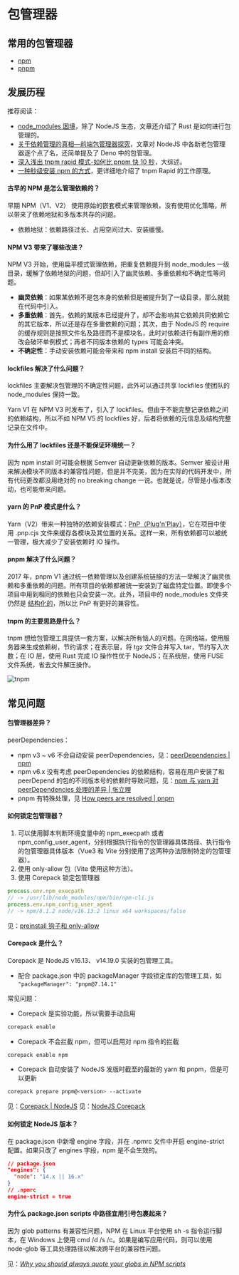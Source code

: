 # 包管理器



## 常用的包管理器

* [npm](/maps/_workflow/package-manager/npm)
* [pnpm](/maps/_workflow/package-manager/pnpm)

## 发展历程

推荐阅读：

* [node_modules 困境](https://zhuanlan.zhihu.com/p/137535779)，除了 NodeJS 生态，文章还介绍了 Rust 是如何进行包管理的。
* [关于依赖管理的真相—前端包管理器探究](https://mp.weixin.qq.com/s/t6RZAKb6mXTfXl7XbpZ_vw)，文章对 NodeJS 中各新老包管理器逐个点了名，还简单提及了 Deno 中的包管理。
* [深入浅出 tnpm rapid 模式-如何比 pnpm 快 10 秒](https://zhuanlan.zhihu.com/p/455809528)，大综述。
* [一种秒级安装 npm 的方式](https://www.zhihu.com/zvideo/1467489669319036928)，更详细地介绍了 tnpm Rapid 的工作原理。

#### 古早的 NPM 是怎么管理依赖的？

早期 NPM（V1、V2） 使用原始的嵌套模式来管理依赖，没有使用优化策略，所以带来了依赖地狱和多版本共存的问题。

* 依赖地狱：依赖路径过长、占用空间过大、安装缓慢。

#### NPM V3 带来了哪些改进？

NPM V3 开始，使用扁平模式管理依赖，把重复依赖提升到 node_modules 一级目录，缓解了依赖地狱的问题，但却引入了幽灵依赖、多重依赖和不确定性等问题。

* **幽灵依赖**：如果某依赖不是包本身的依赖但是被提升到了一级目录，那么就能在代码中引入。
* **多重依赖**：首先，依赖的某版本已经提升了，却不会影响其它依赖共同依赖它的其它版本，所以还是存在多重依赖的问题；其次，由于 NodeJS 的 require 的缓存规则是按照文件名及路径而不是模块名，此时对依赖进行有副作用的修改会破环单例模式；再者不同版本依赖的 types 可能会冲突。
* **不确定性**：手动安装依赖可能会带来和 npm install 安装后不同的结构。

#### lockfiles 解决了什么问题？

lockfiles 主要解决包管理的不确定性问题，此外可以通过共享 lockfiles 使团队的 node_modules 保持一致。

Yarn V1 在 NPM V3 时发布了，引入了 lockfiles。但由于不能完整记录依赖之间的依赖结构，所以不如 NPM V5 的 lockfiles 好，后者将依赖的元信息及结构完整记录在文件中。

#### 为什么用了 lockfiles 还是不能保证环境统一？

因为 npm install 时可能会根据 Semver 自动更新依赖的版本。Semver 被设计用来解决模块不同版本的兼容性问题，但是并不完美，因为在实际的代码开发中，所有代码更改都没用绝对的 no breaking change 一说。也就是说，尽管是小版本改动，也可能带来问题。

<Frame src="/maps/devops/version-control.html" />

#### yarn 的 PnP 模式是什么？

Yarn（V2）带来一种独特的依赖安装模式：[PnP（Plug'n'Play）](https://yarnpkg.com/features/pnp)，它在项目中使用 .pnp.cjs 文件来缓存各模块及其位置的关系。这样一来，所有依赖都可以被统一管理，极大减少了安装依赖时 IO 操作。

#### pnpm 解决了什么问题？

2017 年，pnpm V1 通过统一依赖管理以及创建系统链接的方法一举解决了幽灵依赖和多重依赖的问题。所有项目的依赖都被统一安装到了磁盘特定位置。即使多个项目中用到相同的依赖也只会安装一次。此外，项目中的 node_modules 文件夹仍然是 [结构化的](https://www.pnpm.cn/blog/2020/05/27/flat-node-modules-is-not-the-only-way)，所以比 PnP 有更好的兼容性。

#### tnpm 的主要思路是什么？

tnpm 想给包管理工具提供一套方案，以解决所有恼人的问题。在网络端，使用服务器来生成依赖树，节约请求；在表示层，将 tgz 文件合并写入 tar，节约写入次数；在 IO 层，使用 Rust 完成 IO 操作性优于 NodeJS；在系统层，使用 FUSE 文件系统，省去文件解压操作。

![tnpm](https://mgear-image.oss-cn-shanghai.aliyuncs.com/image/other/20220318001222.png)

## 常见问题

#### 包管理器差异？

peerDependencies：

* npm v3 ~ v6 不会自动安装 peerDependencies，见：[peerDependencies | npm](https://docs.npmjs.com/cli/v8/configuring-npm/package-json#peerdependencies)
* npm v6.x 没有考虑 peerDependencies 的依赖结构，容易在用户安装了和 peerDepend 的包的不同版本号的依赖时导致问题，见：[npm 与 yarn 对 peerDependencies 处理的差异 | 张立理](https://zhuanlan.zhihu.com/p/237532427)
* pnpm 有特殊处理，见 [How peers are resolved | pnpm](https://pnpm.io/how-peers-are-resolved)

#### 如何锁定包管理器？

1. 可以使用脚本判断环境变量中的 npm_execpath 或者 npm_config_user_agent，分别根据执行指令的包管理器具体路径、执行指令的包管理器具体版本（Vue3 和 Vite 分别使用了这两种办法限制特定的包管理器）。
2. 使用 only-allow 包（Vite 使用这种方法）。
3. 使用 Corepack 锁定包管理器

```js
process.env.npm_execpath
// -> /usr/lib/node_modules/npm/bin/npm-cli.js
process.env.npm_config_user_agent
// -> npm/8.1.2 node/v16.13.2 linux x64 workspaces/false
```

见：[preinstall 钩子和 only-allow](https://blog.csdn.net/Android062005/article/details/124794071)

#### Corepack 是什么？

Corepack 是 NodeJS v16.13、 v14.19.0 实装的包管理工具。

* 配合 package.json 中的 packageManager 字段锁定库的包管理工具，如 `"packageManager": "pnpm@7.14.1"`

常见问题：

* Corepack 是实验功能，所以需要手动启用

```bash
corepack enable
```

* Corepack 不会拦截 npm，但可以启用对 npm 指令的拦截

```bash
corepack enable npm
```

* Corepack 自动安装了 NodeJS 发版时截至的最新的 yarn 和 pnpm，但是可以更新

```bash
corepack prepare pnpm@<version> --activate
```

见：[Corepack | NodeJS](https://nodejs.org/api/corepack.html)
见：[NodeJS Corepack](https://juejin.cn/post/7111998050184200199)

#### 如何锁定 NodeJS 版本？

在 package.json 中新增 engine 字段，并在 .npmrc 文件中开启 engine-strict 配置。如果只改了 engines 字段，npm 是不会生效的。

```json
// package.json
"engines": {
  "node": "14.x || 16.x"
}
// .npmrc
engine-strict = true
```

#### 为什么 package.json scripts 中路径宜用引号包裹起来？

因为 glob patterns 有兼容性问题，NPM 在 Linux 平台使用 sh -s 指令运行脚本，在 Windows 上使用 cmd /d /s /c。如果是编写应用代码，则可以使用 node-glob 等工具处理路径以解决跨平台的兼容性问题。

见：[<i>Why you should always quote your globs in NPM scripts</i>](https://medium.com/@jakubsynowiec/you-should-always-quote-your-globs-in-npm-scripts-621887a2a784)
